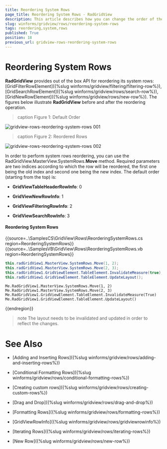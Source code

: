 ```yaml
---
title: Reordering System Rows
page_title: Reordering System Rows - RadGridView
description: This article describes how you can change the order of the header, filtering, search and new rows.
slug: winforms/gridview/rows/reordering-system-rows
tags: reordering,system,rows
published: True
position: 18
previous_url: gridview-rows-reordering-system-rows
---
```


# Reordering System Rows

__RadGridView__ provides out of the box API for reordering its system rows: [GridFilterRowElement]({%slug winforms/gridview/filtering/filtering-row%}), [GridSearchRowElement]({%slug winforms/gridview/rows/search-row%}), [GridNewRowElement]({%slug winforms/gridview/rows/new-row%}). The figures below illustrate __RadGridView__ before and after the reordering operation.

>caption Figure 1: Default Order

![gridview-rows-reordering-system-rows 001](images/gridview-rows-reordering-system-rows001.png)

>caption Figure 2: Reordered Rows

![gridview-rows-reordering-system-rows 002](images/gridview-rows-reordering-system-rows002.png)

In order to perform system rows reordering, you can use the RadGridView.MasterView.SystemRows.__Move__ method. Required parameters are two indices according to which the row will be reordered, the first one being the old index and second one being the new index. The default order (starting from the top) is:

* __GridViewTableHeaderRowInfo__: 0

* __GridViewNewRowInfo__: 1

* __GridViewFilteringRowInfo__: 2

* __GridViewSearchRowInfo__: 3

#### Reordering System Rows

{{source=..\SamplesCS\GridView\Rows\ReorderingSystemRows.cs region=ReorderingSystemRows}} 
{{source=..\SamplesVB\GridView\Rows\ReorderingSystemRows.vb region=ReorderingSystemRows}} 

````C#
this.radGridView1.MasterView.SystemRows.Move(1, 2);
this.radGridView1.MasterView.SystemRows.Move(2, 3);
this.radGridView1.GridViewElement.TableElement.InvalidateMeasure(true);
this.radGridView1.GridViewElement.TableElement.UpdateLayout();

````
````VB.NET
Me.RadGridView1.MasterView.SystemRows.Move(1, 2)
Me.RadGridView1.MasterView.SystemRows.Move(2, 3)
Me.RadGridView1.GridViewElement.TableElement.InvalidateMeasure(True)
Me.RadGridView1.GridViewElement.TableElement.UpdateLayout()

````

{{endregion}}

>note The layout needs to be invalidated and updated in order to reflect the changes.
>


# See Also

* [Adding and Inserting Rows]({%slug winforms/gridview/rows/adding-and-inserting-rows%})

* [Conditional Formatting Rows]({%slug winforms/gridview/rows/conditional-formatting-rows%})

* [Creating custom rows]({%slug winforms/gridview/rows/creating-custom-rows%})

* [Drag and Drop]({%slug winforms/gridview/rows/drag-and-drop%})

* [Formatting Rows]({%slug winforms/gridview/rows/formatting-rows%})

* [GridViewRowInfo]({%slug winforms/gridview/rows/gridviewrowinfo%})

* [Iterating Rows]({%slug winforms/gridview/rows/iterating-rows%})

* [New Row]({%slug winforms/gridview/rows/new-row%})

